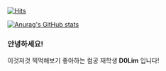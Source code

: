 


  [![Hits](https://hits.seeyoufarm.com/api/count/incr/badge.svg?url=https%3A%2F%2Fgithub.com%2Fimdigo)](https://hits.seeyoufarm.com)


[![Anurag's GitHub stats](https://github-readme-stats.vercel.app/api?username=d0lim&theme=react&show_icons=true&hide=stars)](https://github.com/anuraghazra/github-readme-stats)

### 안녕하세요!
이것저것 찍먹해보기 좋아하는 컴공 재학생 **D0Lim** 입니다!  

<!--
**imdigo/imdigo** is a ✨ _special_ ✨ repository because its `README.md` (this file) appears on your GitHub profile.

Here are some ideas to get you started:

- 🔭 I’m currently working on ...
- 🌱 I’m currently learning ...
- 👯 I’m looking to collaborate on ...
- 🤔 I’m looking for help with ...
- 💬 Ask me about ...
- 📫 How to reach me: ...
- 😄 Pronouns: ...
- ⚡ Fun fact: ...
-->
